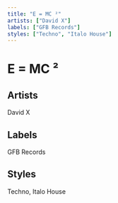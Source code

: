 ```yaml
---
title: "E = MC ²"
artists: ["David X"]
labels: ["GFB Records"]
styles: ["Techno", "Italo House"]
---
```


# E = MC ²
## Artists
David X
## Labels
GFB Records
## Styles
Techno, Italo House